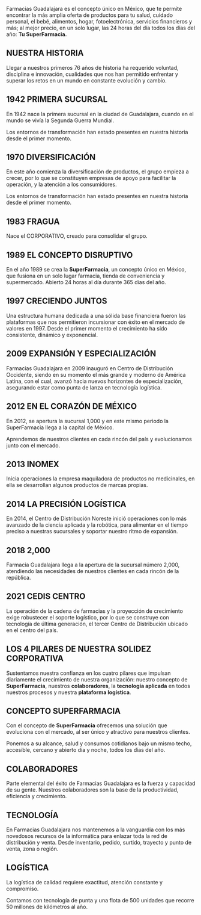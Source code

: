Farmacias Guadalajara es el concepto único en México, que te permite encontrar la más amplia oferta de productos para tu salud, cuidado personal, el bebé, alimentos, hogar, fotoelectrónica, servicios financieros y más; al mejor precio, en un solo lugar, las 24 horas del día todos los días del año: **Tu SuperFarmacia.**


NUESTRA HISTORIA
----------------

Llegar a nuestros primeros 76 años de historia ha requerido voluntad, disciplina e innovación, cualidades que nos han permitido enfrentar y superar los retos en un mundo en constante evolución y cambio.


1942 PRIMERA SUCURSAL
---------------------

En 1942 nace la primera sucursal en la ciudad de Guadalajara, cuando en el mundo se vivía la Segunda Guerra Mundial.

Los entornos de transformación han estado presentes en nuestra historia desde el primer momento.


1970 DIVERSIFICACIÓN
--------------------

En este año comienza la diversificación de productos, el grupo empieza a crecer, por lo que se constituyen empresas de apoyo para facilitar la operación, y la atención a los consumidores.

Los entornos de transformación han estado presentes en nuestra historia desde el primer momento.


1983 FRAGUA
-----------

Nace el CORPORATIVO, creado para consolidar el grupo.


1989 EL CONCEPTO DISRUPTIVO
---------------------------

En el año 1989 se crea la **SuperFarmacia**, un concepto único en México, que fusiona en un solo lugar farmacia, tienda de conveniencia y supermercado. Abierto 24 horas al día durante 365 días del año.


1997 CRECIENDO JUNTOS
---------------------

Una estructura humana dedicada a una sólida base financiera fueron las plataformas que nos permitieron incursionar con éxito en el mercado de valores en 1997. Desde el primer momento el crecimiento ha sido consistente, dinámico y exponencial.

2009 EXPANSIÓN Y ESPECIALIZACIÓN
--------------------------------

Farmacias Guadalajara en 2009 inauguró en Centro de Distribución Occidente, siendo en su momento el más grande y moderno de América Latina, con el cual, avanzó hacia nuevos horizontes de especialización, asegurando estar como punta de lanza en tecnología logística.

2012 EN EL CORAZÓN DE MÉXICO
----------------------------

En 2012, se apertura la sucursal 1,000 y en este mismo periodo la SuperFarmacia llega a la capital de México.

Aprendemos de nuestros clientes en cada rincón del país y evolucionamos junto con el mercado.

2013 INOMEX
-----------

Inicia operaciones la empresa maquiladora de productos no medicinales, en ella se desarrollan algunos productos de marcas propias.

2014 LA PRECISIÓN LOGÍSTICA
---------------------------

En 2014, el Centro de Distribución Noreste inició operaciones con lo más avanzado de la ciencia aplicada y la robótica, para alimentar en el tiempo preciso a nuestras sucursales y soportar nuestro ritmo de expansión.

2018 2,000
----------

Farmacia Guadalajara llega a la apertura de la sucursal número 2,000, atendiendo las necesidades de nuestros clientes en cada rincón de la república.

2021 CEDIS CENTRO
-----------------

La operación de la cadena de farmacias y la proyección de crecimiento exige robustecer el soporte logístico, por lo que se construye con tecnología de última generación, el tercer Centro de Distribución ubicado en el centro del país.

LOS 4 PILARES DE NUESTRA SOLIDEZ CORPORATIVA
--------------------------------------------

Sustentamos nuestra confianza en los cuatro pilares que impulsan diariamente el crecimiento de nuestra organización: nuestro concepto de **SuperFarmacia**, nuestros **colaboradores**, la **tecnología aplicada** en todos nuestros procesos y nuestra **plataforma logística**.

CONCEPTO SUPERFARMACIA
----------------------

Con el concepto de **SuperFarmacia** ofrecemos una solución que evoluciona con el mercado, al ser único y atractivo para nuestros clientes.

Ponemos a su alcance, salud y consumos cotidianos bajo un mismo techo, accesible, cercano y abierto día y noche, todos los días del año.

COLABORADORES
-------------

Parte elemental del éxito de Farmacias Guadalajara es la fuerza y capacidad de su gente. Nuestros colaboradores son la base de la productividad, eficiencia y crecimiento.

TECNOLOGÍA
----------

En Farmacias Guadalajara nos mantenemos a la vanguardia con los más novedosos recursos de la informática para enlazar toda la red de distribución y venta. Desde inventario, pedido, surtido, trayecto y punto de venta, zona o región.

LOGÍSTICA
---------

La logística de calidad requiere exactitud, atención constante y compromiso.

Contamos con tecnología de punta y una flota de 500 unidades que recorre 50 millones de kilómetros al año.
